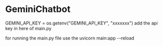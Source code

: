 # GeminiChatbot
GEMINI_API_KEY = os.getenv("GEMINI_API_KEY", "xxxxxxx")
add the api key in here of main.py

for running the main.py file use the uvicorn main:app --reload